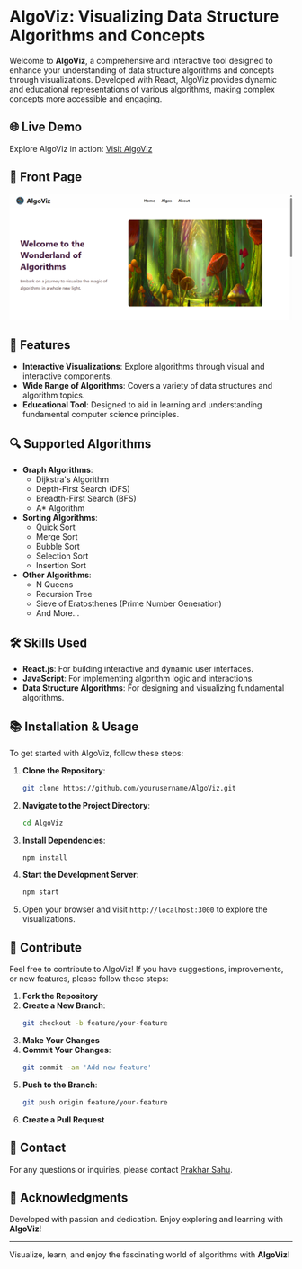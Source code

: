 # AlgoViz: Visualizing Data Structure Algorithms and Concepts

Welcome to **AlgoViz**, a comprehensive and interactive tool designed to enhance your understanding of data structure algorithms and concepts through visualizations. Developed with React, AlgoViz provides dynamic and educational representations of various algorithms, making complex concepts more accessible and engaging.

## 🌐 Live Demo

Explore AlgoViz in action: [Visit AlgoViz](https://algo-viz-two.vercel.app/) <!-- Replace with your live website URL -->

## 📸 Front Page

 ![AlgoViz Front Page](front-page.png)<!-- Replace 'assets/frontpage.png' with the path to your screenshot -->

## 🚀 Features

- **Interactive Visualizations**: Explore algorithms through visual and interactive components.
- **Wide Range of Algorithms**: Covers a variety of data structures and algorithm topics.
- **Educational Tool**: Designed to aid in learning and understanding fundamental computer science principles.

## 🔍 Supported Algorithms

- **Graph Algorithms**:
  - Dijkstra's Algorithm
  - Depth-First Search (DFS)
  - Breadth-First Search (BFS)
  - A* Algorithm
- **Sorting Algorithms**:
  - Quick Sort
  - Merge Sort
  - Bubble Sort
  - Selection Sort
  - Insertion Sort
- **Other Algorithms**:
  - N Queens
  - Recursion Tree
  - Sieve of Eratosthenes (Prime Number Generation)
  - And More...

## 🛠️ Skills Used

- **React.js**: For building interactive and dynamic user interfaces.
- **JavaScript**: For implementing algorithm logic and interactions.
- **Data Structure Algorithms**: For designing and visualizing fundamental algorithms.

## 📚 Installation & Usage

To get started with AlgoViz, follow these steps:

1. **Clone the Repository**:
    ```bash
    git clone https://github.com/yourusername/AlgoViz.git
    ```
2. **Navigate to the Project Directory**:
    ```bash
    cd AlgoViz
    ```
3. **Install Dependencies**:
    ```bash
    npm install
    ```
4. **Start the Development Server**:
    ```bash
    npm start
    ```
5. Open your browser and visit `http://localhost:3000` to explore the visualizations.

## 🎨 Contribute

Feel free to contribute to AlgoViz! If you have suggestions, improvements, or new features, please follow these steps:

1. **Fork the Repository**
2. **Create a New Branch**:
    ```bash
    git checkout -b feature/your-feature
    ```
3. **Make Your Changes**
4. **Commit Your Changes**:
    ```bash
    git commit -am 'Add new feature'
    ```
5. **Push to the Branch**:
    ```bash
    git push origin feature/your-feature
    ```
6. **Create a Pull Request**

## 📧 Contact

For any questions or inquiries, please contact [Prakhar Sahu](mailto:jsahu2814@gmail.com).

## 🌟 Acknowledgments

Developed with passion and dedication. Enjoy exploring and learning with **AlgoViz**!

---

Visualize, learn, and enjoy the fascinating world of algorithms with **AlgoViz**!
